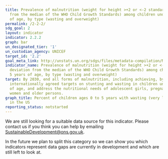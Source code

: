 ```yaml
---
title: Prevalence of malnutrition (weight for height >+2 or <-2 standard deviation
  from the median of the WHO Child Growth Standards) among children under 5 years
  of age, by type (wasting and overweight)
permalink: /2-2-2/
sdg_goal: 2
layout: indicator
indicator: 2.2.2
graph: bar
un_designated_tier: '1'
un_custodian_agency: UNICEF
target_id: '2.2'
goal_meta_link: http://unstats.un.org/sdgs/files/metadata-compilation/Metadata-Goal-2.pdf
indicator_name: Prevalence of malnutrition (weight for height >+2 or <-2 standard
  deviation from the median of the WHO Child Growth Standards) among children under
  5 years of age, by type (wasting and overweight)
target: By 2030, end all forms of malnutrition, including achieving, by 2025, the
  internationally agreed targets on stunting and wasting in children under 5 years
  of age, and address the nutritional needs of adolescent girls, pregnant and lactating
  women and older persons.
graph_title: Percent of children ages 0 to 5 years with wasting (very low weight-for-length/height)
  in the US
reporting_status: notstarted
---
```


We are still looking for a suitable data source for this indicator. Please contact us if you think you can help by emailing <a href="mailto:SustainableDevelopment@ons.gov.uk">SustainableDevelopment@ons.gov.uk</a>.

In the future we plan to split this category so we can show you which indicators represent data gaps are currently in development and which are still left to look at.
